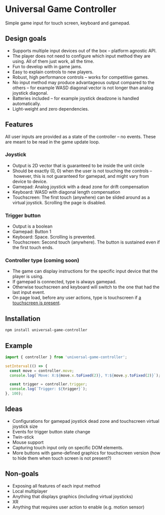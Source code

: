 # Universal Game Controller
Simple game input for touch screen, keyboard and gamepad.

## Design goals
- Supports multiple input devices out of the box – platform agnostic API.
- The player does not need to configure which input method they are using. All of them just work, all the time.
- Fun to develop with in game jams.
- Easy to explain controls to new players.
- Robust, high performance controls – works for competitive games.
- No input method may produce advantageous output compared to the others – for example WASD diagonal vector is not longer than analog joystick diagonal.
- Batteries included – for example joystick deadzone is handled automatically.
- Light-weight and zero dependencies.

## Features

All user inputs are provided as a state of the controller – no events. These are meant to be read in the game update loop.

### Joystick
- Output is 2D vector that is guaranteed to be inside the unit circle
- Should be exactly (0, 0) when the user is not touching the controls – however, this is not guaranteed for gamepad, and might vary from device to device.
- Gamepad: Analog joystick with a dead zone for drift compensation
- Keyboard: WASD with diagonal length compensation
- Touchscreen: The first touch (anywhere) can be slided around as a virtual joystick. Scrolling the page is disabled.

### Trigger button
- Output is a boolean
- Gamepad: Button 1
- Keyboard: Space. Scrolling is prevented.
- Touchscreen: Second touch (anywhere). The button is sustained even if the first touch ends.

### Controller type (coming soon)
- The game can display instructions for the specific input device that the player is using.
- If gamepad is connected, type is always gamepad.
- Otherwise touchscreen and keyboard will switch to the one that had the last input event.
- On page load, before any user actions, type is touchscreen if [a touchscreen is present](https://hacks.mozilla.org/2013/04/detecting-touch-its-the-why-not-the-how/).

## Installation

```sh
npm install universal-game-controller
```

## Example
```javascript
import { controller } from 'universal-game-controller';

setInterval(() => {
  const move = controller.move;
  console.log(`Move: X:${move.x.toFixed(2)}, Y:${move.y.toFixed(2)}`);

  const trigger = controller.trigger;
  console.log(`Trigger: ${trigger}`);
}, 100);
```

## Ideas
- Configurations for gamepad joystick dead zone and touchscreen virtual joystick size
- Events for trigger button state change
- Twin-stick
- Mouse support
- Capturing touch input only on specific DOM elements.
- More buttons with game-defined graphics for touchscreen version (how to hide them when touch screen is not present?)

## Non-goals
- Exposing all features of each input method
- Local multiplayer
- Anything that displays graphics (including virtual joysticks)
- XR
- Anything that requires user action to enable (e.g. motion sensor)
